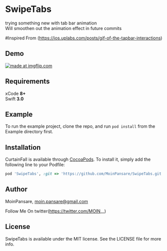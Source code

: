 # SwipeTabs

trying something new with tab bar animation<br>Will smoothen out the animation effect in future commits

#Inspired From 
(https://ios.uplabs.com/posts/gif-of-the-tapbar-interactions)

## Demo

<a href="https://imgflip.com/gif/1im86n"><img src="https://i.imgflip.com/1im86n.gif" title="made at imgflip.com"/></a>

## Requirements

xCode <b>8+</b><br> Swift<b> 3.0</b>

## Example

To run the example project, clone the repo, and run `pod install` from the Example directory first.

## Installation

CurtainFall is available through [CocoaPods](http://cocoapods.org). To install
it, simply add the following line to your Podfile:

```ruby
pod 'SwipeTabs', :git => 'https://github.com/MoinPansare/SwipeTabs.git'
```

## Author

MoinPansare, moin.pansare@gmail.com

Follow Me On twitter(https://twitter.com/MOIN__)



## License

SwipeTabs is available under the MIT license. See the LICENSE file for more info.
